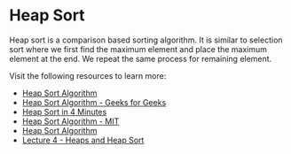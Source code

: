 # Heap Sort

Heap sort is a comparison based sorting algorithm. It is similar to selection sort where we first find the maximum element and place the maximum element at the end. We repeat the same process for remaining element.

Visit the following resources to learn more:

- [Heap Sort Algorithm](https://www.programiz.com/dsa/heap-sort)
- [Heap Sort Algorithm - Geeks for Geeks](https://www.geeksforgeeks.org/heap-sort/)
- [Heap Sort in 4 Minutes](https://www.youtube.com/watch?v=2DmK_H7IdTo)
- [Heap Sort Algorithm - MIT](https://www.youtube.com/watch?v=odNJmw5TOEE&list=PLFDnELG9dpVxQCxuD-9BSy2E7BWY3t5Sm&t=3291s)
- [Heap Sort Algorithm](https://www.coursera.org/lecture/data-structures/heap-sort-hSzMO)
- [Lecture 4 - Heaps and Heap Sort](https://www.youtube.com/watch?v=B7hVxCmfPtM&list=PLUl4u3cNGP61Oq3tWYp6V_F-5jb5L2iHb&index=5)
